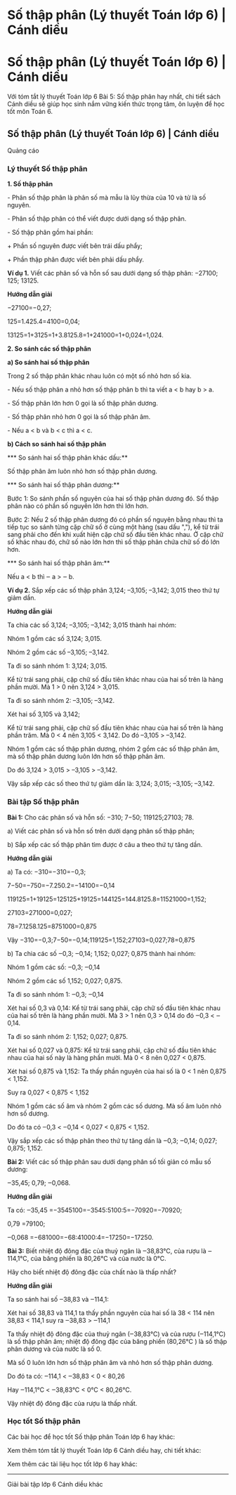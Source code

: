# Số thập phân (Lý thuyết Toán lớp 6) | Cánh diều

# Số thập phân (Lý thuyết Toán lớp 6) | Cánh diều

Với tóm tắt lý thuyết Toán lớp 6 Bài 5: Số thập phân hay nhất, chi tiết sách Cánh diều sẽ giúp học sinh nắm vững kiến thức trọng tâm, ôn luyện để học tốt môn Toán 6.

## Số thập phân (Lý thuyết Toán lớp 6) | Cánh diều

Quảng cáo

### **Lý thuyết Số thập phân**

**1\. Số thập phân**

\- Phân số thập phân là phân số mà mẫu là lũy thừa của 10 và tử là số nguyên.

\- Phân số thập phân có thể viết được dưới dạng số thập phân.

\- Số thập phân gồm hai phần:

\+ Phần số nguyên được viết bên trái dấu phẩy;

\+ Phần thập phân được viết bên phải dấu phẩy.

**Ví dụ 1.** Viết các phân số và hỗn số sau dưới dạng số thập phân: −27100; 125; 13125.

**Hướng dẫn giải**

−27100=−0,27;

125=1.425.4=4100=0,04;

13125=1+3125=1+3.8125.8=1+241000=1+0,024=1,024.

**2\. So sánh các số thập phân**

**a) So sánh hai số thập phân**

Trong 2 số thập phân khác nhau luôn có một số nhỏ hơn số kia.

\- Nếu số thập phân a nhỏ hơn số thập phân b thì ta viết a < b hay b > a.

\- Số thập phân lớn hơn 0 gọi là số thập phân dương.

\- Số thập phân nhỏ hơn 0 gọi là số thập phân âm.

  
\- Nếu a < b và b < c thì a < c.

**b) Cách so sánh hai số thập phân**

*** So sánh hai số thập phân khác dấu:**

Số thập phân âm luôn nhỏ hơn số thập phân dương.

*** So sánh hai số thập phân dương:**

Bước 1: So sánh phần số nguyên của hai số thập phân dương đó. Số thập phân nào có phần số nguyên lớn hơn thì lớn hơn.

Bước 2: Nếu 2 số thập phân dương đó có phần số nguyên bằng nhau thì ta tiếp tục so sánh từng cặp chữ số ở cùng một hàng (sau dấu ","), kể từ trái sang phải cho đến khi xuất hiện cặp chữ số đầu tiên khác nhau. Ở cặp chữ số khác nhau đó, chữ số nào lớn hơn thì số thập phân chứa chữ số đó lớn hơn.

*** So sánh hai số thập phân âm:**

Nếu a < b thì ‒ a > ‒ b.

**Ví dụ 2.** Sắp xếp các số thập phân 3,124; –3,105; –3,142; 3,015 theo thứ tự giảm dần.

**Hướng dẫn giải**

Ta chia các số 3,124; –3,105; –3,142; 3,015 thành hai nhóm:

Nhóm 1 gồm các số 3,124; 3,015.

Nhóm 2 gồm các số –3,105; –3,142.

Ta đi so sánh nhóm 1: 3,124; 3,015.

Kể từ trái sang phải, cặp chữ số đầu tiên khác nhau của hai số trên là hàng phần mười. Mà 1 > 0 nên 3,124 > 3,015.

Ta đi so sánh nhóm 2: –3,105; –3,142.

Xét hai số 3,105 và 3,142;

Kể từ trái sang phải, cặp chữ số đầu tiên khác nhau của hai số trên là hàng phần trăm. Mà 0 < 4 nên 3,105 < 3,142. Do đó –3,105 > –3,142.

Nhóm 1 gồm các số thập phân dương, nhóm 2 gồm các số thập phân âm, mà số thập phân dương luôn lớn hơn số thập phân âm.

Do đó 3,124 > 3,015 > –3,105 > –3,142.

Vậy sắp xếp các số theo thứ tự giảm dần là: 3,124; 3,015; –3,105; –3,142.

### **Bài tập Số thập phân**

**Bài 1:** Cho các phân số và hỗn số: −310; 7−50; 119125;27103; 78.

a) Viết các phân số và hỗn số trên dưới dạng phân số thập phân;

b) Sắp xếp các số thập phân tìm được ở câu a theo thứ tự tăng dần.

**Hướng dẫn giải**

a) Ta có: −310=−310=−0,3;

7−50=−750=−7.250.2=−14100=−0,14

119125=1+19125=125125+19125=144125=144.8125.8=11521000=1,152;

27103=271000=0,027;

78=7.1258.125=8751000=0,875

Vậy −310=−0,3;7−50=−0,14;119125=1,152;27103=0,027;78=0,875

b) Ta chia các số ‒0,3; ‒0,14; 1,152; 0,027; 0,875 thành hai nhóm:

Nhóm 1 gồm các số: ‒0,3; ‒0,14

Nhóm 2 gồm các số 1,152; 0,027; 0,875.

Ta đi so sánh nhóm 1: ‒0,3; ‒0,14

Xét hai số 0,3 và 0,14: Kể từ trái sang phải, cặp chữ số đầu tiên khác nhau của hai số trên là hàng phần mười. Mà 3 > 1 nên 0,3 > 0,14 do đó ‒0,3 < ‒0,14.

Ta đi so sánh nhóm 2: 1,152; 0,027; 0,875.

Xét hai số 0,027 và 0,875: Kể từ trái sang phải, cặp chữ số đầu tiên khác nhau của hai số này là hàng phần mười. Mà 0 < 8 nên 0,027 < 0,875.

Xét hai số 0,875 và 1,152: Ta thấy phần nguyên của hai số là 0 < 1 nên 0,875 < 1,152.

Suy ra 0,027 < 0,875 < 1,152

Nhóm 1 gồm các số âm và nhóm 2 gồm các số dương. Mà số âm luôn nhỏ hơn số dương.

Do đó ta có ‒0,3 < ‒0,14 < 0,027 < 0,875 < 1,152.

Vậy sắp xếp các số thập phân theo thứ tự tăng dần là ‒0,3; ‒0,14; 0,027; 0,875; 1,152.

**Bài 2:** Viết các số thập phân sau dưới dạng phân số tối giản có mẫu số dương:

‒35,45; 0,79; ‒0,068.

**Hướng dẫn giải**

Ta có: ‒35,45 =−3545100=−3545:5100:5=−70920=−70920;

0,79 =79100;

‒0,068 =−681000=−68:41000:4=−17250=−17250.

**Bài 3:** Biết nhiệt độ đông đặc của thuỷ ngân là ‒38,83°C, của rượu là ‒114,1°C, của băng phiến là 80,26°C và của nước là 0°C.

Hãy cho biết nhiệt độ đông đặc của chất nào là thấp nhất?

**Hướng dẫn giải**

Ta so sánh hai số ‒38,83 và ‒114,1:

Xét hai số 38,83 và 114,1 ta thấy phần nguyên của hai số là 38 < 114 nên 38,83 < 114,1 suy ra ‒38,83 > ‒114,1

Ta thấy nhiệt độ đông đặc của thuỷ ngân (‒38,83°C) và của rượu (‒114,1°C) là số thập phân âm; nhiệt độ đông đặc của băng phiến (80,26°C ) là số thập phân dương và của nước là số 0.

Mà số 0 luôn lớn hơn số thập phân âm và nhỏ hơn số thập phân dương.

Do đó ta có: ‒114,1 < ‒38,83 < 0 < 80,26

Hay ‒114,1°C < ‒38,83°C < 0°C < 80,26°C.

Vậy nhiệt độ đông đặc của rượu là thấp nhất.

### **Học tốt Số thập phân**

Các bài học để học tốt Số thập phân Toán lớp 6 hay khác:

Xem thêm tóm tắt lý thuyết Toán lớp 6 Cánh diều hay, chi tiết khác:

Xem thêm các tài liệu học tốt lớp 6 hay khác:

* * *

Giải bài tập lớp 6 Cánh diều khác

